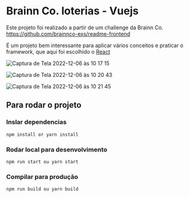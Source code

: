 
# Brainn Co. loterias - Vuejs
Este projeto foi realizado a partir de um challenge da Brainn Co. https://github.com/brainnco-exs/readme-frontend

É um projeto bem interessante para aplicar vários conceitos e praticar o framework, que aqui foi escolhido o [React](https://pt-br.reactjs.org/)

![Captura de Tela 2022-12-06 às 10 17 15](https://user-images.githubusercontent.com/13121896/205925259-65af14a9-2375-4f03-a08b-6026c329f190.png)

![Captura de Tela 2022-12-06 às 10 20 43](https://user-images.githubusercontent.com/13121896/205925270-749b9fba-0f83-4c11-b99d-da51fb5c929c.png)

![Captura de Tela 2022-12-06 às 10 21 45](https://user-images.githubusercontent.com/13121896/205925898-87e18b9d-f182-4e5b-9644-439a6f0e9aec.png)

## Para rodar o projeto

### Inslar dependencias
```
npm install or yarn install
```

### Rodar local para desenvolvimento
```
npm run start ou yarn start
```

### Compilar para produção
```
npm run build ou yarn build
```
